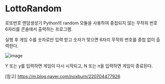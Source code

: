 # LottoRandom
로또번호 랜덤생성기
Python의 random 모듈을 사용하여 중첩되지 않는 무작위 번호 6자리를 콘솔에서 출력하는 프로그램.

실행 후 게임 수를 숫자로만 입력 받고 숫자가 맞으면 6자리 무작위 번호를 중첩 없이 출력한다.

![image](https://user-images.githubusercontent.com/82441945/147295671-098fcce0-36a9-4e91-a5e6-242f26074c07.png)

Y 또는 y를 입력하면 게임이 다시 시작되고, N 또는 n을 입력하면 게임이 종료된다.

[참고] https://m.blog.naver.com/noxburn/220704477926
